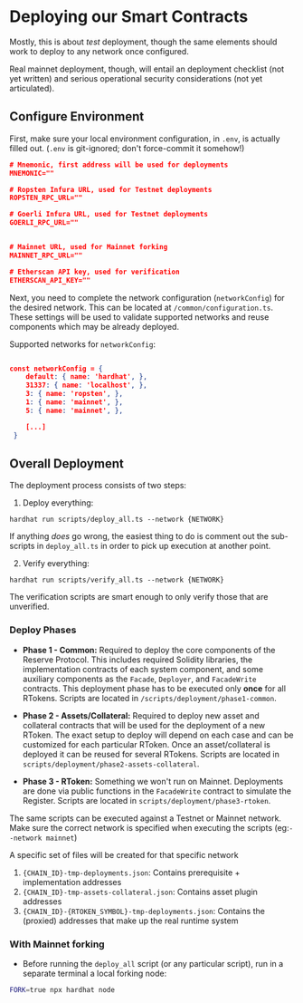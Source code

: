 # Deploying our Smart Contracts

Mostly, this is about _test_ deployment, though the same elements should work to deploy to any network once configured.

Real mainnet deployment, though, will entail an deployment checklist (not yet written) and serious operational security considerations (not yet articulated).

## Configure Environment

First, make sure your local environment configuration, in `.env`, is actually filled out. (`.env` is git-ignored; don't force-commit it somehow!)

```json
# Mnemonic, first address will be used for deployments
MNEMONIC=""

# Ropsten Infura URL, used for Testnet deployments
ROPSTEN_RPC_URL=""

# Goerli Infura URL, used for Testnet deployments
GOERLI_RPC_URL=""


# Mainnet URL, used for Mainnet forking
MAINNET_RPC_URL=""

# Etherscan API key, used for verification
ETHERSCAN_API_KEY=""
```

Next, you need to complete the network configuration (`networkConfig`) for the desired network. This can be located at `/common/configuration.ts`. These settings will be used to validate supported networks and reuse components which may be already deployed.

Supported networks for `networkConfig`:

```json

const networkConfig = {
    default: { name: 'hardhat', },
    31337: { name: 'localhost', },
    3: { name: 'ropsten', },
    1: { name: 'mainnet', },
    5: { name: 'mainnet', },

    [...]
 }
```

## Overall Deployment

The deployment process consists of two steps:

1. Deploy everything:

```
hardhat run scripts/deploy_all.ts --network {NETWORK}
```

If anything _does_ go wrong, the easiest thing to do is comment out the sub-scripts in `deploy_all.ts` in order to pick up execution at another point.

2. Verify everything:

```
hardhat run scripts/verify_all.ts --network {NETWORK}
```

The verification scripts are smart enough to only verify those that are unverified.

### Deploy Phases

- **Phase 1 - Common:** Required to deploy the core components of the Reserve Protocol. This includes required Solidity libraries, the implementation contracts of each system component, and some auxiliary components as the `Facade`, `Deployer`, and `FacadeWrite` contracts. This deployment phase has to be executed only **once** for all RTokens. Scripts are located in `/scripts/deployment/phase1-common`.

- **Phase 2 - Assets/Collateral:** Required to deploy new asset and collateral contracts that will be used for the deployment of a new RToken. The exact setup to deploy will depend on each case and can be customized for each particular RToken. Once an asset/collateral is deployed it can be reused for several RTokens. Scripts are located in `scripts/deployment/phase2-assets-collateral`.

- **Phase 3 - RToken:** Something we won't run on Mainnet. Deployments are done via public functions in the `FacadeWrite` contract to simulate the Register. Scripts are located in `scripts/deployment/phase3-rtoken`.

The same scripts can be executed against a Testnet or Mainnet network. Make sure the correct network is specified when executing the scripts (eg:`--network mainnet`)

A specific set of files will be created for that specific network

1. `{CHAIN_ID}-tmp-deployments.json`: Contains prerequisite + implementation addresses
2. `{CHAIN_ID}-tmp-assets-collateral.json`: Contains asset plugin addresses
3. `{CHAIN_ID}-{RTOKEN_SYMBOL}-tmp-deployments.json`: Contains the (proxied) addresses that make up the real runtime system

### With Mainnet forking

- Before running the `deploy_all` script (or any particular script), run in a separate terminal a local forking node:

```bash
FORK=true npx hardhat node
```
